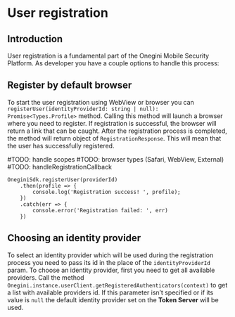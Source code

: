 # User registration

## Introduction

User registration is a fundamental part of the Onegini Mobile Security Platform. As developer you have a couple options to handle this process:

## Register by default browser

To start the user registration using WebView or browser you can `registerUser(identityProviderId: string | null): Promise<Types.Profile>` method. Calling this method will launch a browser where you need to register. If registration is successful, the browser will return a link that can be caught. After the registration process is completed, the method will return object of `RegistrationResponse`. This will mean that the user has successfully registered. 

#TODO: handle scopes
#TODO: browser types (Safari, WebView, External)
#TODO: handleRegistrationCallback

```
OneginiSdk.registerUser(providerId)
    .then(profile => {
        console.log('Registration success! ', profile);
    })
    .catch(err => {
        console.error('Registration failed: ', err)
    })
```


## Choosing an identity provider

To select an identity provider which will be used during the registration process you need to pass its id in the place of the `identityProviderId` param. To choose an identity provider, first you need to get all available providers. Call the method `Onegini.instance.userClient.getRegisteredAuthenticators(context)` to get a list with available providers id. If this parameter isn’t specified or if its value is `null` the default identity provider set on the **Token Server** will be used.
